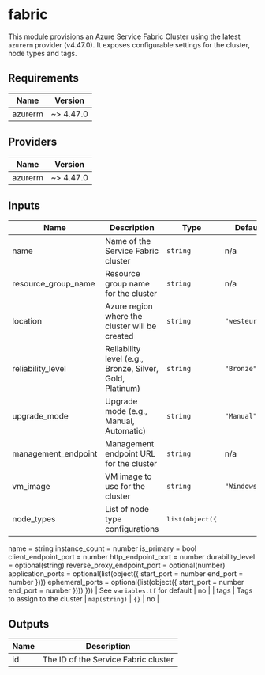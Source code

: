 # fabric

This module provisions an Azure Service Fabric Cluster using the latest `azurerm` provider (v4.47.0).  It exposes configurable settings for the cluster, node types and tags.

<!-- BEGINNING OF PRE-COMMIT-TERRAFORM DOCS HOOK -->
## Requirements

| Name | Version |
|------|---------|
| azurerm | ~> 4.47.0 |

## Providers

| Name | Version |
|------|---------|
| azurerm | ~> 4.47.0 |

## Inputs

| Name | Description | Type | Default | Required |
|------|-------------|------|---------|:--------:|
| name | Name of the Service Fabric cluster | `string` | n/a | yes |
| resource_group_name | Resource group name for the cluster | `string` | n/a | yes |
| location | Azure region where the cluster will be created | `string` | `"westeurope"` | no |
| reliability_level | Reliability level (e.g., Bronze, Silver, Gold, Platinum) | `string` | `"Bronze"` | no |
| upgrade_mode | Upgrade mode (e.g., Manual, Automatic) | `string` | `"Manual"` | no |
| management_endpoint | Management endpoint URL for the cluster | `string` | n/a | yes |
| vm_image | VM image to use for the cluster | `string` | `"Windows"` | no |
| node_types | List of node type configurations | <pre>list(object({
  name                        = string
  instance_count              = number
  is_primary                  = bool
  client_endpoint_port        = number
  http_endpoint_port          = number
  durability_level            = optional(string)
  reverse_proxy_endpoint_port = optional(number)
  application_ports           = optional(list(object({
    start_port = number
    end_port   = number
  })))
  ephemeral_ports             = optional(list(object({
    start_port = number
    end_port   = number
  })))
}))</pre> | See `variables.tf` for default | no |
| tags | Tags to assign to the cluster | `map(string)` | `{}` | no |

## Outputs

| Name | Description |
|------|-------------|
| id | The ID of the Service Fabric cluster |

<!-- END OF PRE-COMMIT-TERRAFORM DOCS HOOK -->